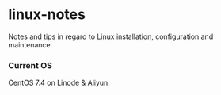 # linux-notes
Notes and tips in regard to Linux installation, configuration and maintenance.

### Current OS
CentOS 7.4 on Linode & Aliyun.

